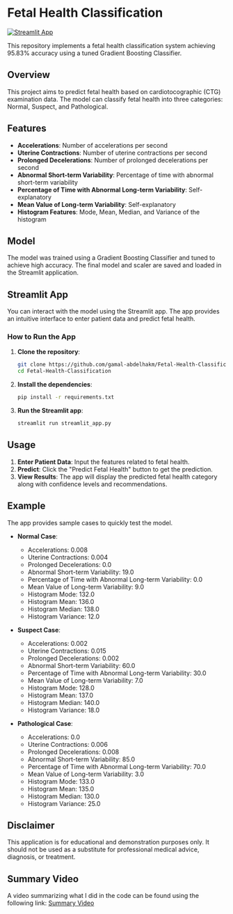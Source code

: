 # Fetal Health Classification

[![Streamlit App](https://img.shields.io/badge/Streamlit-App-brightgreen)](https://share.streamlit.io/gamal-abdelhakm/Fetal-Health-Classification/main/streamlit_app.py)
 
This repository implements a fetal health classification system achieving 95.83% accuracy using a tuned Gradient Boosting Classifier.

## Overview

This project aims to predict fetal health based on cardiotocographic (CTG) examination data. The model can classify fetal health into three categories: Normal, Suspect, and Pathological.

## Features

- **Accelerations**: Number of accelerations per second
- **Uterine Contractions**: Number of uterine contractions per second
- **Prolonged Decelerations**: Number of prolonged decelerations per second
- **Abnormal Short-term Variability**: Percentage of time with abnormal short-term variability
- **Percentage of Time with Abnormal Long-term Variability**: Self-explanatory
- **Mean Value of Long-term Variability**: Self-explanatory
- **Histogram Features**: Mode, Mean, Median, and Variance of the histogram

## Model

The model was trained using a Gradient Boosting Classifier and tuned to achieve high accuracy. The final model and scaler are saved and loaded in the Streamlit application.

## Streamlit App

You can interact with the model using the Streamlit app. The app provides an intuitive interface to enter patient data and predict fetal health.

### How to Run the App

1. **Clone the repository**:
   ```bash
   git clone https://github.com/gamal-abdelhakm/Fetal-Health-Classification.git
   cd Fetal-Health-Classification
   ```

2. **Install the dependencies**:
   ```bash
   pip install -r requirements.txt
   ```

3. **Run the Streamlit app**:
   ```bash
   streamlit run streamlit_app.py
   ```

## Usage

1. **Enter Patient Data**: Input the features related to fetal health.
2. **Predict**: Click the "Predict Fetal Health" button to get the prediction.
3. **View Results**: The app will display the predicted fetal health category along with confidence levels and recommendations.

## Example

The app provides sample cases to quickly test the model.

- **Normal Case**:
  - Accelerations: 0.008
  - Uterine Contractions: 0.004
  - Prolonged Decelerations: 0.0
  - Abnormal Short-term Variability: 19.0
  - Percentage of Time with Abnormal Long-term Variability: 0.0
  - Mean Value of Long-term Variability: 9.0
  - Histogram Mode: 132.0
  - Histogram Mean: 136.0
  - Histogram Median: 138.0
  - Histogram Variance: 12.0

- **Suspect Case**:
  - Accelerations: 0.002
  - Uterine Contractions: 0.015
  - Prolonged Decelerations: 0.002
  - Abnormal Short-term Variability: 60.0
  - Percentage of Time with Abnormal Long-term Variability: 30.0
  - Mean Value of Long-term Variability: 7.0
  - Histogram Mode: 128.0
  - Histogram Mean: 137.0
  - Histogram Median: 140.0
  - Histogram Variance: 18.0

- **Pathological Case**:
  - Accelerations: 0.0
  - Uterine Contractions: 0.006
  - Prolonged Decelerations: 0.008
  - Abnormal Short-term Variability: 85.0
  - Percentage of Time with Abnormal Long-term Variability: 70.0
  - Mean Value of Long-term Variability: 3.0
  - Histogram Mode: 133.0
  - Histogram Mean: 135.0
  - Histogram Median: 130.0
  - Histogram Variance: 25.0

## Disclaimer

This application is for educational and demonstration purposes only. It should not be used as a substitute for professional medical advice, diagnosis, or treatment.

## Summary Video
A video summarizing what I did in the code can be found using the following link: [Summary Video](https://drive.google.com/file/d/1NsVqzhoBCpzv1NTg0eIF2nKc0npjz7tx/view)
